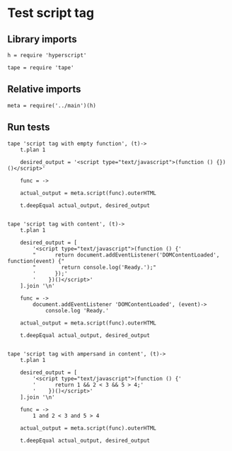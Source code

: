 # Test script tag

## Library imports

	h = require 'hyperscript'

	tape = require 'tape'


## Relative imports

	meta = require('../main')(h)


## Run tests

	tape 'script tag with empty function', (t)->
		t.plan 1

		desired_output = '<script type="text/javascript">(function () {})()</script>'

		func = ->

		actual_output = meta.script(func).outerHTML

		t.deepEqual actual_output, desired_output


	tape 'script tag with content', (t)->
		t.plan 1

		desired_output = [
			'<script type="text/javascript">(function () {'
			"      return document.addEventListener('DOMContentLoaded', function(event) {"
		    "        return console.log('Ready.');"
			'      });'
			'    })()</script>'
		].join '\n'

		func = ->
			document.addEventListener 'DOMContentLoaded', (event)->
				console.log 'Ready.'

		actual_output = meta.script(func).outerHTML

		t.deepEqual actual_output, desired_output


	tape 'script tag with ampersand in content', (t)->
		t.plan 1

		desired_output = [
			'<script type="text/javascript">(function () {'
			'      return 1 && 2 < 3 && 5 > 4;'
			'    })()</script>'
		].join '\n'

		func = ->
			1 and 2 < 3 and 5 > 4

		actual_output = meta.script(func).outerHTML

		t.deepEqual actual_output, desired_output
